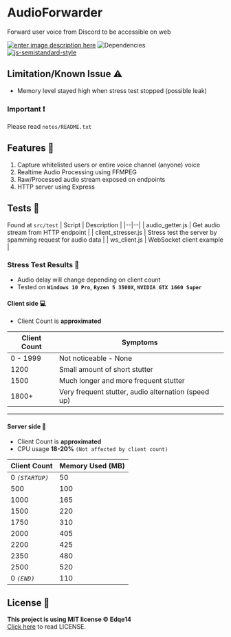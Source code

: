 # AudioForwarder

Forward user voice from Discord to be accessible on web

[![enter image description here](https://img.shields.io/github/license/Edqe14/AudioForwarder?style=for-the-badge)](https://github.com/Edqe14/AudioForwarder/blob/main/LICENSE) ![Dependencies](https://img.shields.io/david/Edqe14/AudioForwarder?style=for-the-badge)  
[![js-semistandard-style](https://raw.githubusercontent.com/standard/semistandard/master/badge.svg)](https://github.com/standard/semistandard)

## Limitation/Known Issue ⚠

- Memory level stayed high when stress test stopped (possible leak)

### Important ❗

Please read `notes/README.txt`

## Features 📜

 1. Capture whitelisted users or entire voice channel (anyone) voice
 2. Realtime Audio Processing using FFMPEG
 3. Raw/Processed audio stream exposed on endpoints
 4. HTTP server using Express

## Tests 🔧

Found at `src/test`
| Script | Description |
|--|--|
| audio_getter.js | Get audio stream from HTTP endpoint |
| client_stresser.js | Stress test the server by spamming request for audio data |
| ws_client.js | WebSocket client example |

### Stress Test Results 🧪

- Audio delay will change depending on client count
- Tested on **`Windows 10 Pro`**, **`Ryzen 5 3500X`**, **`NVIDIA GTX 1660 Super`**

#### Client side 💻

- Client Count is **approximated**

| Client Count | Symptoms |
|--|--|
| 0 - 1999 | Not noticeable - None |
| 1200 | Small amount of short stutter |
| 1500 | Much longer and more frequent stutter |
| 1800+ | Very frequent stutter, audio alternation (speed up) |

---

#### Server side 🔗

- Client Count is **approximated**
- CPU usage **18-20%** `(Not affected by client count)`

| Client Count | Memory Used (MB) |
|--|--|
| 0 *`(STARTUP)`* | 50 |
| 500 | 100 |
| 1000 | 165 |
| 1500 | 220 |
| 1750 | 310 |
| 2000 | 405 |
| 2200 | 425 |
| 2350 | 480 |
| 2500 | 520 |
| 0 *`(END)`* | 110 |

## License 📰

**This project is using MIT license © Edqe14**  
[Click here](https://github.com/Edqe14/AudioForwarder/blob/main/LICENSE) to read LICENSE.
